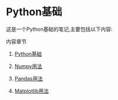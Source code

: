 # Python基础

这是一个Python基础的笔记,主要包括以下内容:

内容章节

1. [Python基础](./Python基础/)

2. [Numpy用法](./numpy/)

3. [Pandas用法](./pandas/)

4. [Matplotlib用法](./matplotlib/)